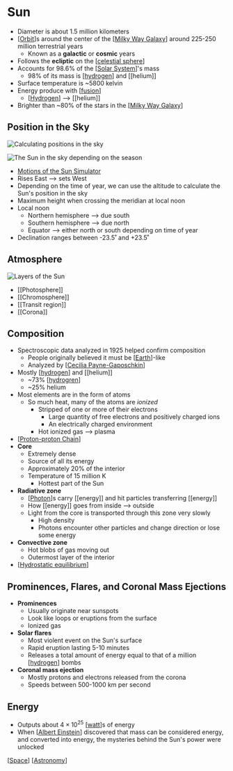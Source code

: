 # Sun

- Diameter is about 1.5 million kilometers
- [[Orbit]]s around the center of the [[Milky Way Galaxy]] around 225-250 million terrestrial years
  - Known as a **galactic** or **cosmic** years
- Follows the **ecliptic** on the [[celestial sphere]]
- Accounts for 98.6% of the [[Solar System]]'s mass
  - 98% of its mass is [[hydrogen]] and [[helium]]
- Surface temperature is ~5800 kelvin
- Energy produce with [[fusion]]
  - [[Hydrogen]] --> [[helium]]
- Brighter than ~80% of the stars in the [[Milky Way Galaxy]]

## Position in the Sky

![Calculating positions in the sky](/assets/second-brain/2020-10-01-11-06-46.png)

![The Sun in the sky depending on the season](/assets/second-brain/2020-10-10-17-47-26.png)

- [Motions of the Sun Simulator](https://astro.unl.edu/naap/motion3/animations/sunmotions.html)
- Rises East --> sets West
- Depending on the time of year, we can use the altitude to calculate the Sun's position in the sky
- Maximum height when crossing the meridian at local noon
- Local noon
  - Northern hemisphere --> due south
  - Southern hemisphere --> due north
  - Equator --> either north or south depending on time of year
- Declination ranges between -23.5˚ and +23.5˚

## Atmosphere

![Layers of the Sun](/assets/second-brain/2020-10-23-14-09-33.png)

- [[Photosphere]]
- [[Chromosphere]]
- [[Transit region]]
- [[Corona]]

## Composition

- Spectroscopic data analyzed in 1925 helped confirm composition
  - People originally believed it must be [[Earth]]-like
  - Analyzed by [[Cecilia Payne-Gaposchkin]]
- Mostly [[hydrogen]] and [[helium]]
  - ~73% [[hydrogren]]
  - ~25% helium
- Most elements are in the form of atoms
  - So much heat, many of the atoms are _ionized_
    - Stripped of one or more of their electrons
      - Large quantity of free electrons and positively charged ions
      - An electrically charged environment
    - Hot ionized gas --> plasma
- [[Proton-proton Chain]]
- **Core**
  - Extremely dense
  - Source of all its energy
  - Approximately 20% of the interior
  - Temperature of 15 million K
    - Hottest part of the Sun
- **Radiative zone**
  - [[Photon]]s carry [[energy]] and hit particles transferring [[energy]]
  - How [[energy]] goes from inside --> outside
  - Light from the core is transported through this zone very slowly
    - High density
    - Photons encounter other particles and change direction or lose some energy
- **Convective zone**
  - Hot blobs of gas moving out
  - Outermost layer of the interior
- [[Hydrostatic equilibrium]]

## Prominences, Flares, and Coronal Mass Ejections

- **Prominences**
  - Usually originate near sunspots
  - Look like loops or eruptions from the surface
  - Ionized gas
- **Solar flares**
  - Most violent event on the Sun's surface
  - Rapid eruption lasting 5-10 minutes
  - Releases a total amount of energy equal to that of a million [[hydrogen]] bombs
- **Coronal mass ejection**
  - Mostly protons and electrons released from the corona
  - Speeds between 500-1000 km per second

## Energy

- Outputs about $4 \times 10^{25}$ [[watt]]s of energy
- When [[Albert Einstein]] discovered that mass can be considered energy, and converted into energy, the mysteries behind the Sun's power were unlocked

[[Space]] [[Astronomy]]

[//begin]: # "Autogenerated link references for markdown compatibility"
[Orbit]: orbit "Orbit"
[Milky Way Galaxy]: milky-way-galaxy "Milky Way Galaxy"
[celestial sphere]: celestial-sphere "Celestial Sphere"
[Solar System]: solar-system "Solar System"
[hydrogen]: hydrogen "Hydrogen"
[fusion]: fusion "Fusion"
[Earth]: earth "Earth 🜨"
[Cecilia Payne-Gaposchkin]: cecilia-payne-gaposchkin "Cecilia Payne-Gaposchkin"
[hydrogren]: hydrogren "Hydrogren"
[Proton-proton Chain]: proton-proton-chain "Proton-Proton Chain"
[Photon]: photon "Photon"
[Hydrostatic equilibrium]: hydrostatic-equilibrium "Hydrostatic Equilibrium"
[watt]: watt "Watt"
[Albert Einstein]: albert-einstein "Albert Einstein"
[Space]: space "Space"
[Astronomy]: astronomy "Astronomy"
[//end]: # "Autogenerated link references"
